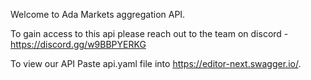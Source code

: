 Welcome to Ada Markets aggregation API.

To gain access to this api please reach out to the team on discord - https://discord.gg/w9BBPYERKG

To view our API Paste api.yaml file into https://editor-next.swagger.io/.
